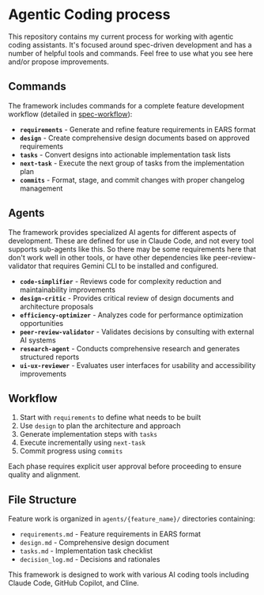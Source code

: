 # Agentic Coding process

This repository contains my current process for working with agentic coding assistants. It's focused around spec-driven development and has a number of helpful tools and commands. Feel free to use what you see here and/or propose improvements.

## Commands

The framework includes commands for a complete feature development workflow (detailed in [spec-workflow](spec-workflow.md)):

- **`requirements`** - Generate and refine feature requirements in EARS format
- **`design`** - Create comprehensive design documents based on approved requirements
- **`tasks`** - Convert designs into actionable implementation task lists
- **`next-task`** - Execute the next group of tasks from the implementation plan
- **`commits`** - Format, stage, and commit changes with proper changelog management

## Agents

The framework provides specialized AI agents for different aspects of development. These are defined for use in Claude Code, and not every tool supports sub-agents like this. So there may be some requirements here that don't work well in other tools, or have other dependencies like peer-review-validator that requires Gemini CLI to be installed and configured.

- **`code-simplifier`** - Reviews code for complexity reduction and maintainability improvements
- **`design-critic`** - Provides critical review of design documents and architecture proposals
- **`efficiency-optimizer`** - Analyzes code for performance optimization opportunities
- **`peer-review-validator`** - Validates decisions by consulting with external AI systems
- **`research-agent`** - Conducts comprehensive research and generates structured reports
- **`ui-ux-reviewer`** - Evaluates user interfaces for usability and accessibility improvements

## Workflow

1. Start with `requirements` to define what needs to be built
2. Use `design` to plan the architecture and approach
3. Generate implementation steps with `tasks`
4. Execute incrementally using `next-task`
5. Commit progress using `commits`

Each phase requires explicit user approval before proceeding to ensure quality and alignment.

## File Structure

Feature work is organized in `agents/{feature_name}/` directories containing:
- `requirements.md` - Feature requirements in EARS format
- `design.md` - Comprehensive design document
- `tasks.md` - Implementation task checklist
- `decision_log.md` - Decisions and rationales

This framework is designed to work with various AI coding tools including Claude Code, GitHub Copilot, and Cline.